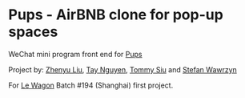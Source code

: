 # Pups - AirBNB clone for pop-up spaces

WeChat mini program front end for [Pups](https://github.com/swawrzyn/pups)

Project by: [Zhenyu Liu](https://github.com/LyHuiENuZ), [Tay Nguyen](https://github.com/TAYNGUYEN37), [Tommy Siu](https://github.com/pts22) and [Stefan Wawrzyn](https://github.com/swawrzyn)

For [Le Wagon](https://www.lewagon.com) Batch #194 (Shanghai) first project.
